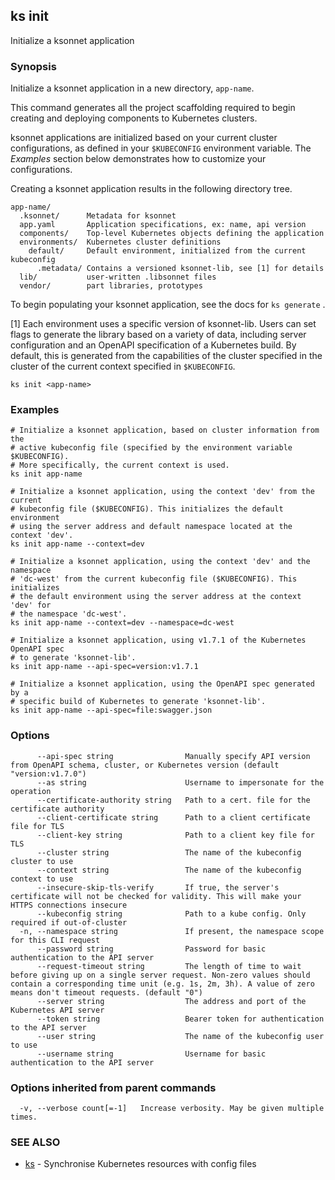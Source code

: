 ## ks init

Initialize a ksonnet application

### Synopsis


Initialize a ksonnet application in a new directory, `app-name`.

This command generates all the project scaffolding required to begin creating and
deploying components to Kubernetes clusters.

ksonnet applications are initialized based on your current cluster configurations,
as defined in your `$KUBECONFIG` environment variable. The *Examples*
section below demonstrates how to customize your configurations.

Creating a ksonnet application results in the following directory tree.

    app-name/
      .ksonnet/      Metadata for ksonnet
      app.yaml       Application specifications, ex: name, api version
      components/    Top-level Kubernetes objects defining the application
      environments/  Kubernetes cluster definitions
        default/     Default environment, initialized from the current kubeconfig
          .metadata/ Contains a versioned ksonnet-lib, see [1] for details
      lib/           user-written .libsonnet files
      vendor/        part libraries, prototypes

To begin populating your ksonnet application, see the docs for `ks generate` .

[1] Each environment uses a specific version of ksonnet-lib. Users can set flags
to generate the library based on a variety of data, including server
configuration and an OpenAPI specification of a Kubernetes build. By default,
this is generated from the capabilities of the cluster specified in the cluster
of the current context specified in `$KUBECONFIG`.


```
ks init <app-name>
```

### Examples

```
# Initialize a ksonnet application, based on cluster information from the
# active kubeconfig file (specified by the environment variable $KUBECONFIG).
# More specifically, the current context is used.
ks init app-name

# Initialize a ksonnet application, using the context 'dev' from the current
# kubeconfig file ($KUBECONFIG). This initializes the default environment
# using the server address and default namespace located at the context 'dev'.
ks init app-name --context=dev

# Initialize a ksonnet application, using the context 'dev' and the namespace
# 'dc-west' from the current kubeconfig file ($KUBECONFIG). This initializes
# the default environment using the server address at the context 'dev' for
# the namespace 'dc-west'.
ks init app-name --context=dev --namespace=dc-west

# Initialize a ksonnet application, using v1.7.1 of the Kubernetes OpenAPI spec
# to generate 'ksonnet-lib'.
ks init app-name --api-spec=version:v1.7.1

# Initialize a ksonnet application, using the OpenAPI spec generated by a
# specific build of Kubernetes to generate 'ksonnet-lib'.
ks init app-name --api-spec=file:swagger.json
```

### Options

```
      --api-spec string                Manually specify API version from OpenAPI schema, cluster, or Kubernetes version (default "version:v1.7.0")
      --as string                      Username to impersonate for the operation
      --certificate-authority string   Path to a cert. file for the certificate authority
      --client-certificate string      Path to a client certificate file for TLS
      --client-key string              Path to a client key file for TLS
      --cluster string                 The name of the kubeconfig cluster to use
      --context string                 The name of the kubeconfig context to use
      --insecure-skip-tls-verify       If true, the server's certificate will not be checked for validity. This will make your HTTPS connections insecure
      --kubeconfig string              Path to a kube config. Only required if out-of-cluster
  -n, --namespace string               If present, the namespace scope for this CLI request
      --password string                Password for basic authentication to the API server
      --request-timeout string         The length of time to wait before giving up on a single server request. Non-zero values should contain a corresponding time unit (e.g. 1s, 2m, 3h). A value of zero means don't timeout requests. (default "0")
      --server string                  The address and port of the Kubernetes API server
      --token string                   Bearer token for authentication to the API server
      --user string                    The name of the kubeconfig user to use
      --username string                Username for basic authentication to the API server
```

### Options inherited from parent commands

```
  -v, --verbose count[=-1]   Increase verbosity. May be given multiple times.
```

### SEE ALSO
* [ks](ks.md)	 - Synchronise Kubernetes resources with config files

